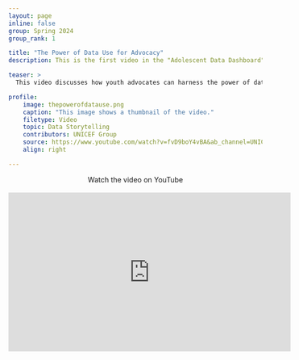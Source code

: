 ```yaml
---
layout: page
inline: false
group: Spring 2024
group_rank: 1

title: "The Power of Data Use for Advocacy"
description: This is the first video in the "Adolescent Data Dashboard" series.

teaser: >
  This video discusses how youth advocates can harness the power of data to create impactful positive social change and healthier lives.

profile:
    image: thepowerofdatause.png
    caption: "This image shows a thumbnail of the video."
    filetype: Video
    topic: Data Storytelling
    contributors: UNICEF Group
    source: https://www.youtube.com/watch?v=fvD9boY4vBA&ab_channel=UNICEFData
    align: right

---
```


<link rel="stylesheet" href="https://cdn.jsdelivr.net/npm/@shoelace-style/shoelace@2.5.2/cdn/themes/light.css" />
<script type="module" src="https://cdn.jsdelivr.net/npm/@shoelace-style/shoelace@2.5.2/cdn/shoelace.js" ></script>

<div>
  <center>
  <sl-button-group label="Alignment">
  <sl-button href="https://www.youtube.com/watch?v=fvD9boY4vBA&ab_channel=UNICEFData">Watch the video on YouTube</sl-button>
  </sl-button-group>
</center>
</div>

<br>

<iframe width="560" height="315" src="https://www.youtube.com/embed/fvD9boY4vBA?si=WieLNXuc1Qoo7Wuc" title="YouTube video player" frameborder="0" allow="accelerometer; autoplay; clipboard-write; encrypted-media; gyroscope; picture-in-picture; web-share" allowfullscreen></iframe>
